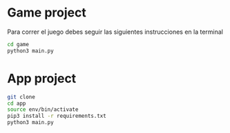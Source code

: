 # Game project 

Para correr el juego debes seguir las siguientes instrucciones en la terminal

 ``` sh
cd game
python3 main.py
 ```


 # App project 

  ``` sh
git clone
cd app
source env/bin/activate
pip3 install -r requirements.txt
python3 main.py
 ```